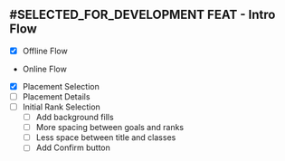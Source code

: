 ## #SELECTED_FOR_DEVELOPMENT FEAT - Intro Flow
- [x] Offline Flow
- Online Flow
- [x] Placement Selection
- [ ] Placement Details
- [ ] Initial Rank Selection
  - [ ] Add background fills
  - [ ] More spacing between goals and ranks
  - [ ] Less space between title and classes
  - [ ] Add Confirm button
<!-- order:0 -->